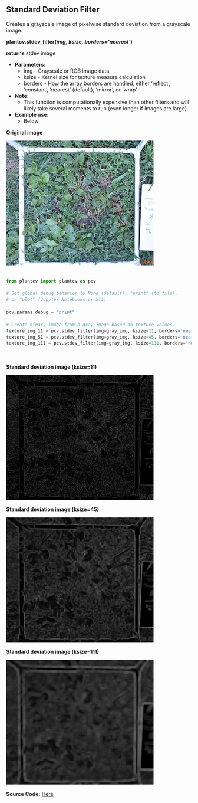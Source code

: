 ## Standard Deviation Filter 

Creates a grayscale image of pixelwise standard deviation from a grayscale image.


**plantcv.stdev_filter(*img, ksize, borders='nearest'*)**

**returns** stdev image

- **Parameters:**
    - img - Grayscale or RGB image data
    - ksize - Kernel size for texture measure calculation
    - borders - How the array borders are handled, either ‘reflect’, ‘constant’, ‘nearest’ (default), ‘mirror’, or ‘wrap’
- **Note:**
    - This function is computationally expensive than other filters and will likely take several moments to run (even longer if images are large).
- **Example use:**
    - Below

**Original image**

![Screenshot](img/documentation_images/stdev_filter/cropped_plantago.jpg)

```python

from plantcv import plantcv as pcv

# Set global debug behavior to None (default), "print" (to file), 
# or "plot" (Jupyter Notebooks or X11)

pcv.params.debug = "print"

# Create binary image from a gray image based on texture values.
texture_img_11 = pcv.stdev_filter(img=gray_img, ksize=11, borders='nearest')
texture_img_51 = pcv.stdev_filter(img=gray_img, ksize=45, borders='nearest')
texture_img_111 = pcv.stdev_filter(img=gray_img, ksize=111, borders='nearest')

                                    
```

**Standard deviation image (ksize=11)**

![Screenshot](img/documentation_images/stdev_filter/stdev_img11.jpg)

**Standard deviation image (ksize=45)**

![Screenshot](img/documentation_images/stdev_filter/stdev_img45.jpg)

**Standard deviation image (ksize=111)**

![Screenshot](img/documentation_images/stdev_filter/stdev_img111.jpg)

**Source Code:** [Here](https://github.com/danforthcenter/plantcv/blob/master/plantcv/plantcv/stdev_filter.py)
